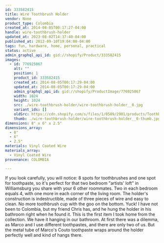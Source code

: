 ```yaml
---
id: 333582415
title: Wire Toothbrush Holder
vendor: None
product_type: Colombia
created_at: 2014-08-05T00:17:27-04:00
handle: wire-toothbrush-holder
updated_at: 2023-08-02T14:37:40-04:00
published_at: 2012-09-10T19:04:00-04:00
tags: fun, hardware, home, personal, practical
status: active
admin_graphql_api_id: gid://shopify/Product/333582415
images:
  - id: 776925867
    alt: ""
    position: 1
    product_id: 333582415
    created_at: 2014-08-05T00:17:29-04:00
    updated_at: 2014-08-05T00:17:29-04:00
    admin_graphql_api_id: gid://shopify/ProductImage/776925867
    width: 1024
    height: 1024
    src: ./wire-toothbrush-holder/wire-toothbrush-holder__0.jpg
    variant_ids: []
    oldSrc: https://cdn.shopify.com/s/files/1/0589/2901/products/Toothbrush_3_color.2.jpeg?v=1407212249
    thumb: ./wire-toothbrush-holder/wire-toothbrush-holder__0-thumb.jpg
dimensions: 8" x 6" x 2.5"
dimensions_array:
  - 8"
  - 6"
  - 2.5"
materials: Vinyl Coated Wire
materials_array:
  - Vinyl Coated Wire
provenance: COLOMBIA

---
```


If you look carefully, you will notice: 8 spots for toothbrushes and one spot for toothpaste, so it's perfect for that two bedroom "artists' loft" in Williamsburg you share with your 6 other roommates. Two in each bedroom equals 4, with one more in each corner of the living room. The holder's construction is indestructible, made of three pieces of wire and easy to clean. No more toothbrush cup with the goo on the bottom. Yuck! I have not been to Colombia, but my friend Chris has, and he hung the holder in his bathroom right when he found it. This is the first item I took home from the collection. We have it hanging in our bathroom. At first there was a dilemma, as Marco and I use different toothpastes, and there are only two of us. But the metal tube of Marco's Couto toothpaste wraps around the holder perfectly well and kind of hangs there.